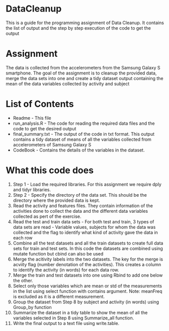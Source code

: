 # DataCleanup

This is a guide for the programming assignment of Data Cleanup. It contains the list of output and the step by step execution of the code to get the output

# Assignment
The data is collected from the accelerometers from the Samsung Galaxy S smartphone. The goal of the assignment is to cleanup the provided data, merge the data sets into one and create a tidy dataset output containing the mean of the data variables collected by activity and subject

# List of Contents
* Readme - This file
* run_analysis.R - The code for reading the required data files and the code to get the desired output
* final_summary.txt - The output of the code in txt format. This output contains a tidy dataset of means of all the variables collected from accelerometers of Samsung Galaxy S
* CodeBook - Contains the details of the variables in the dataset.

# What this code does
1. Step 1 - Load the required libraries. For this assignment we require dply and tidyr libraries.
2. Step 2 - Specify the directory of the data set. This should be the directory where the provided data is kept.
3. Read the activity and features files. They contain information of the activities done to collect the data and the different data variables collected as pert of the exercise.
4. Read the test and train data sets - For both test and train, 3 types of data sets are read - Variable values, subjects for whom the data was collected and the flag to identify what kind of activity gave the data in each row
5. Combine all the test datasets and all the train datasets to create full data sets for train and test sets. In this code the datasets are combined using mutate function but cbind can also be used
6. Merge the acitivity labels into the two datasets. The key for the merge is acviity flag (number denotation of the activities). This creates a column to identify the activity (in words) for each data row.
7. Merge the train and test datasets into one using Rbind to add one below the other.
8. Select only those variables which are mean or std of the measurements in the list using select function with contains argument. Note: meanFreq is excluded as it is a different measurement.
9. Group the dataset from Step 8 by subject and activity (in words) using Group_by function
10. Summarize the dataset in a tidy table to show the mean of all the variables selected in Step 8 using Summarize_all function.
11. Write the final output to a text file using write.table. 